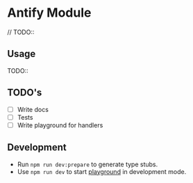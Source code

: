 # Antify Module

// TODO::

## Usage

TODO::

## TODO's

- [ ] Write docs
- [ ] Tests
- [ ] Write playground for handlers

## Development

- Run `npm run dev:prepare` to generate type stubs.
- Use `npm run dev` to start [playground](./playground) in development mode.